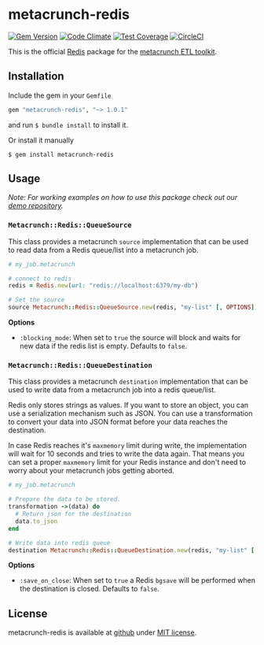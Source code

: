 metacrunch-redis
===============

[![Gem Version](https://badge.fury.io/rb/metacrunch-redis.svg)](http://badge.fury.io/rb/metacrunch-redis)
[![Code Climate](https://codeclimate.com/github/ubpb/metacrunch-redis/badges/gpa.svg)](https://codeclimate.com/github/ubpb/metacrunch-redis)
[![Test Coverage](https://codeclimate.com/github/ubpb/metacrunch-redis/badges/coverage.svg)](https://codeclimate.com/github/ubpb/metacrunch-redis/coverage)
[![CircleCI](https://circleci.com/gh/ubpb/metacrunch-redis.svg?style=svg)](https://circleci.com/gh/ubpb/metacrunch-redis)

This is the official [Redis](https://redis.io) package for the [metacrunch ETL toolkit](https://github.com/ubpb/metacrunch).

Installation
------------

Include the gem in your `Gemfile`

```ruby
gem "metacrunch-redis", "~> 1.0.1"
```

and run `$ bundle install` to install it.

Or install it manually

```
$ gem install metacrunch-redis
```

Usage
-----

*Note: For working examples on how to use this package check out our [demo repository](https://github.com/ubpb/metacrunch-demo).*

### `Metacrunch::Redis::QueueSource`

This class provides a metacrunch `source` implementation that can be used to read data from a Redis queue/list into a metacrunch job.

```ruby
# my_job.metacrunch

# connect to redis
redis = Redis.new(url: "redis://localhost:6379/my-db")

# Set the source
source Metacrunch::Redis::QueueSource.new(redis, "my-list" [, OPTIONS])
```

**Options**

* `:blocking_mode`: When set to `true` the source will block and waits for new data if the redis list is empty. Defaults to `false`.


### `Metacrunch::Redis::QueueDestination`

This class provides a metacrunch `destination` implementation that can be used to write data from a metacrunch job into a redis queue/list.

Redis only stores strings as values. If you want to store an object, you can use a serialization mechanism such as JSON. You can use a transformation to convert your data into JSON format before your data reaches the destination.

In case Redis reaches it's `maxmemory` limit during write, the implementation will wait for 10 seconds and tries to write the data again. That means you can set a proper `maxmemory` limit for your Redis instance and don't need to worry about your metacrunch jobs getting aborted.

```ruby
# my_job.metacrunch

# Prepare the data to be stored. 
transformation ->(data) do
  # Return json for the destination
  data.to_json
end

# Write data into redis queue
destination Metacrunch::Redis::QueueDestination.new(redis, "my-list" [, OPTIONS])
```

**Options**

* `:save_on_close`: When set to `true` a Redis `bgsave` will be performed when the destination is closed. Defaults to `false`. 

License
-------

metacrunch-redis is available at [github](https://github.com/ubpb/metacrunch-redis) under [MIT license](https://github.com/ubpb/metacrunch-redis/blob/master/License.txt).
